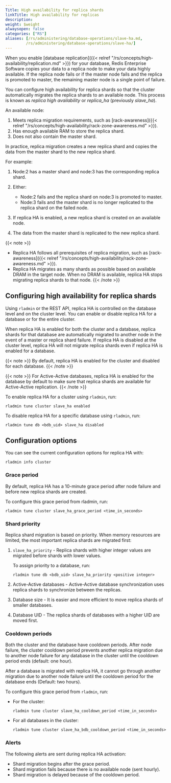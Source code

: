 ```yaml
---
Title: High availability for replica shards
linkTitle: High availability for replicas
description:
weight: $weight
alwaysopen: false
categories: ["RS"]
aliases: [/rs/administering/database-operations/slave-ha.md,
         /rs/administering/database-operations/slave-ha/]
---
```

When you enable [database replication]({{< relref "/rs/concepts/high-availability/replication.md" >}}) for your database,
Redis Enterprise Software copies your data to a replica node to make your data highly available.
If the replica node fails or if the master node fails and the replica is promoted to master,
the remaining master node is a single point of failure.<!--more-->

You can configure high availability for replica shards so that the cluster automatically migrates the replica shards to an available node.  This process is known as _replica high availability_ or _replica\_ha_ (previously _slave\_ha_).

An available node:

1. Meets replica migration requirements, such as [rack-awareness]({{< relref "/rs/concepts/high-availability/rack-zone-awareness.md" >}}).
1. Has enough available RAM to store the replica shard.
1. Does not also contain the master shard.

In practice, replica migration creates a new replica shard and copies the data from the master shard to the new replica shard.

For example:

1. Node:2 has a master shard and node:3 has the corresponding replica shard.
1. Either:

    - Node:2 fails and the replica shard on node:3 is promoted to master.
    - Node:3 fails and the master shard is no longer replicated to the replica shard on the failed node.

1. If replica HA is enabled, a new replica shard is created on an available node.
1. The data from the master shard is replicated to the new replica shard.

{{< note >}}
- Replica HA follows all prerequisites of replica migration, such as [rack-awareness]({{< relref "/rs/concepts/high-availability/rack-zone-awareness.md" >}}).
- Replica HA migrates as many shards as possible based on available DRAM in the target node. When no DRAM is available, replica HA stops migrating replica shards to that node.
{{< /note >}}

## Configuring high availability for replica shards

Using `rladmin` or the REST API, replica HA is controlled on the database level and on the cluster level.
You can enable or disable replica HA for a database or for the entire cluster.

When replica HA is enabled for both the cluster and a database,
replica shards for that database are automatically migrated to another node in the event of a master or replica shard failure.
If replica HA is disabled at the cluster level,
replica HA will not migrate replica shards even if replica HA is enabled for a database.

{{< note >}}
By default, replica HA is enabled for the cluster and disabled for each database.
{{< /note >}}

{{< note >}}
For Active-Active databases, replica HA is enabled for the database by default to make sure that replica shards are available for Active-Active replication.
{{< /note >}}

To enable replica HA for a cluster using `rladmin`, run:

``` text
rladmin tune cluster slave_ha enabled
```

To disable replica HA for a specific database using `rladmin`, run:

``` text
rladmin tune db <bdb_uid> slave_ha disabled
```

## Configuration options

You can see the current configuration options for replica HA with:

``` text
rladmin info cluster
```

### Grace period

By default, replica HA has a 10-minute grace period after node failure and before new replica shards are created.

To configure this grace period from rladmin, run:

``` text
rladmin tune cluster slave_ha_grace_period <time_in_seconds>
```

### Shard priority

Replica shard migration is based on priority.  When memory resources are limited, the most important replica shards are migrated first:

1. `slave_ha_priority` - Replica shards with higher 
    integer values are migrated before shards with lower values.

    To assign priority to a database, run:

    ``` text
    rladmin tune db <bdb_uid> slave_ha_priority <positive integer>
    ```

1. Active-Active databases - Active-Active database synchronization uses replica shards to synchronize between the replicas.
1. Database size - It is easier and more efficient to move replica shards of smaller databases.
1. Database UID - The replica shards of databases with a higher UID are moved first.

### Cooldown periods

Both the cluster and the database have cooldown periods.
After node failure, the cluster cooldown period prevents another replica migration due to another node failure for any
database in the cluster until the cooldown period ends (default: one hour).

After a database is migrated with replica HA,
it cannot go through another migration due to another node failure until the cooldown period for the database ends (Default: two hours).

To configure this grace period from `rladmin`, run:

- For the cluster:

    ``` text
    rladmin tune cluster slave_ha_cooldown_period <time_in_seconds>
    ```

- For all databases in the cluster:

    ``` text
    rladmin tune cluster slave_ha_bdb_cooldown_period <time_in_seconds>
    ```

### Alerts

The following alerts are sent during replica HA activation:

- Shard migration begins after the grace period.
- Shard migration fails because there is no available node (sent hourly).
- Shard migration is delayed because of the cooldown period.
